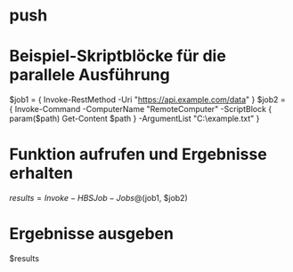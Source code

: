 # push
# Beispiel-Skriptblöcke für die parallele Ausführung
$job1 = { Invoke-RestMethod -Uri "https://api.example.com/data" }
$job2 = { Invoke-Command -ComputerName "RemoteComputer" -ScriptBlock { param($path) Get-Content $path } -ArgumentList "C:\example.txt" }

# Funktion aufrufen und Ergebnisse erhalten
$results = Invoke-HBSJob -Jobs @($job1, $job2)

# Ergebnisse ausgeben
$results
